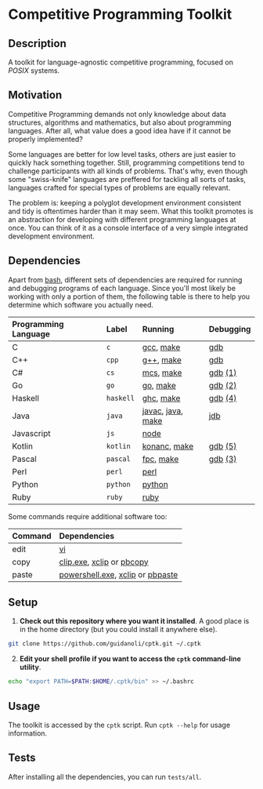 # Competitive Programming Toolkit

## Description

A toolkit for language-agnostic competitive programming, focused on _POSIX_ systems.

## Motivation

Competitive Programming demands not only knowledge about data structures, algorithms and mathematics, but also about programming languages.
After all, what value does a good idea have if it cannot be properly implemented?

Some languages are better for low level tasks, others are just easier to quickly hack something together.
Still, programming competitions tend to challenge participants with all kinds of problems.
That's why, even though some "swiss-knife" languages are preffered for tackling all sorts of tasks, languages crafted for special types of problems are equally relevant.

The problem is: keeping a polyglot development environment consistent and tidy is oftentimes harder than it may seem.
What this toolkit promotes is an abstraction for developing with different programming languages at once. You can think of it as a console interface of a very simple integrated development environment.

## Dependencies

Apart from [bash], different sets of dependencies are required for running and debugging programs of each language.
Since you'll most likely be working with only a portion of them, the following table is there to help you determine which software you actually need.

| Programming Language | Label | Running | Debugging |
| :- | :- | :- | :- |
| C | `c` | [gcc], [make] | [gdb] |
| C++ | `cpp` | [g++], [make] | [gdb] |
| C# | `cs` | [mcs], [make] | [gdb] [(1)] |
| Go | `go` | [go], [make] | [gdb] [(2)] |
| Haskell | `haskell` | [ghc], [make] | [gdb] [(4)] |
| Java | `java` | [javac], [java], [make] | [jdb] |
| Javascript | `js` | [node] | |
| Kotlin | `kotlin` | [konanc], [make] | [gdb] [(5)] |
| Pascal | `pascal` | [fpc], [make] | [gdb] [(3)] |
| Perl | `perl` | [perl] | |
| Python | `python` | [python] | |
| Ruby | `ruby` | [ruby] | |

Some commands require additional software too:

| Command | Dependencies |
| :- | :- |
| edit | [vi] |
| copy | [clip.exe], [xclip] or [pbcopy] |
| paste | [powershell.exe], [xclip] or [pbpaste] |

## Setup

1. **Check out this repository where you want it installed**.  A good place is in the home directory (but you could install it anywhere else).

```sh
git clone https://github.com/guidanoli/cptk.git ~/.cptk
```

2. **Edit your shell profile if you want to access the `cptk` command-line utility**.

```sh
echo "export PATH=$PATH:$HOME/.cptk/bin" >> ~/.bashrc
```

## Usage

The toolkit is accessed by the `cptk` script.
Run `cptk --help` for usage information.

## Tests

After installing all the dependencies, you can run `tests/all`.

[(1)]: https://www.mono-project.com/docs/debug+profile/debug/#debugging-with-gdb
[(2)]: https://golang.org/doc/gdb
[(3)]: https://www.freepascal.org/docs-html/user/userse54.html#x165-17200010.2
[(4)]: https://downloads.haskell.org/~ghc/latest/docs/html/users_guide/debug-info.html
[(5)]: https://kotlinlang.org/docs/reference/native/debugging.html
[bash]: https://www.gnu.org/software/bash/
[clip.exe]: https://docs.microsoft.com/en-us/windows-server/administration/windows-commands/clip 
[fpc]: https://www.freepascal.org/
[g++]: https://gcc.gnu.org/
[gcc]: https://gcc.gnu.org/
[gdb]: https://www.gnu.org/software/gdb/
[ghc]: https://www.haskell.org/ghc/
[go]: https://golang.org/
[java]: https://docs.oracle.com/javase/7/docs/technotes/tools/windows/java.html
[javac]: https://docs.oracle.com/javase/7/docs/technotes/tools/windows/javac.html
[jdb]: https://docs.oracle.com/javase/7/docs/technotes/tools/windows/jdb.htm
[konanc]: https://github.com/JetBrains/kotlin-native
[make]: https://www.gnu.org/software/make/
[mcs]: https://www.mono-project.com/
[node]: https://nodejs.org/en/
[pbcopy]: http://mirror.informatimago.com/next/developer.apple.com/documentation/Darwin/Reference/ManPages/man1/pbcopy.1.html
[pbpaste]: http://mirror.informatimago.com/next/developer.apple.com/documentation/Darwin/Reference/ManPages/man1/pbpaste.1.html
[perl]: https://www.perl.org/
[powershell.exe]: https://docs.microsoft.com/en-us/windows-server/administration/windows-commands/powershell
[python]: https://www.python.org/
[ruby]: https://www.ruby-lang.org/en/
[vi]: http://ex-vi.sourceforge.net/
[xclip]: https://github.com/astrand/xclip
